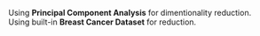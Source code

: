 Using **Principal Component Analysis** for dimentionality reduction.  
Using built-in **Breast Cancer Dataset** for reduction.
